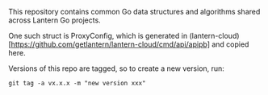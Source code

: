 This repository contains common Go data structures and algorithms shared across Lantern Go projects.

One such struct is ProxyConfig, which is generated in (lantern-cloud)[https://github.com/getlantern/lantern-cloud/cmd/api/apipb] and copied here.

Versions of this repo are tagged, so to create a new version, run:

```
git tag -a vx.x.x -m "new version xxx"
```
